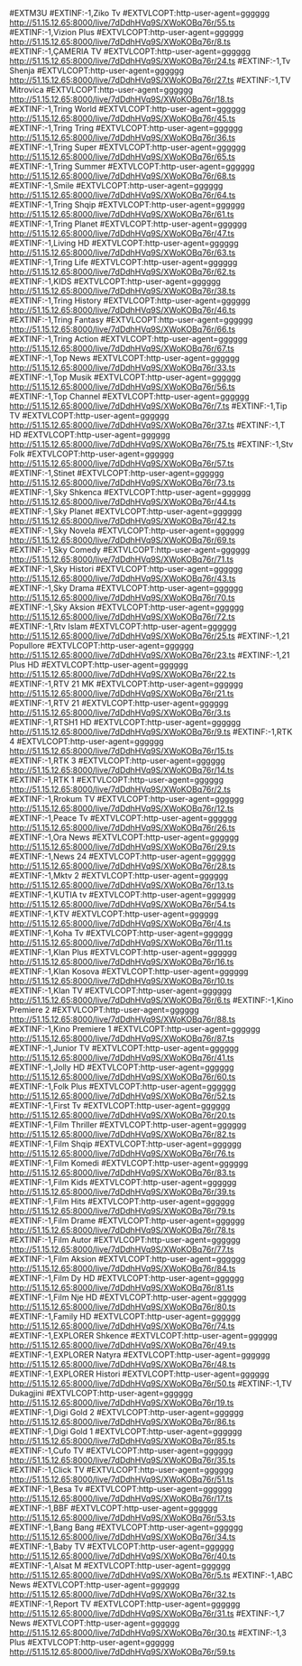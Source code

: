
#EXTM3U
#EXTINF:-1,Ziko Tv
#EXTVLCOPT:http-user-agent=gggggg
http://51.15.12.65:8000/live/7dDdhHVq9S/XWoKOBq76r/55.ts
#EXTINF:-1,Vizion Plus
#EXTVLCOPT:http-user-agent=gggggg
http://51.15.12.65:8000/live/7dDdhHVq9S/XWoKOBq76r/8.ts
#EXTINF:-1,ÇAMERIA TV
#EXTVLCOPT:http-user-agent=gggggg
http://51.15.12.65:8000/live/7dDdhHVq9S/XWoKOBq76r/24.ts
#EXTINF:-1,Tv Shenja
#EXTVLCOPT:http-user-agent=gggggg
http://51.15.12.65:8000/live/7dDdhHVq9S/XWoKOBq76r/27.ts
#EXTINF:-1,TV Mitrovica
#EXTVLCOPT:http-user-agent=gggggg
http://51.15.12.65:8000/live/7dDdhHVq9S/XWoKOBq76r/18.ts
#EXTINF:-1,Tring World
#EXTVLCOPT:http-user-agent=gggggg
http://51.15.12.65:8000/live/7dDdhHVq9S/XWoKOBq76r/45.ts
#EXTINF:-1,Tring Tring
#EXTVLCOPT:http-user-agent=gggggg
http://51.15.12.65:8000/live/7dDdhHVq9S/XWoKOBq76r/36.ts
#EXTINF:-1,Tring Super
#EXTVLCOPT:http-user-agent=gggggg
http://51.15.12.65:8000/live/7dDdhHVq9S/XWoKOBq76r/65.ts
#EXTINF:-1,Tring Summer
#EXTVLCOPT:http-user-agent=gggggg
http://51.15.12.65:8000/live/7dDdhHVq9S/XWoKOBq76r/68.ts
#EXTINF:-1,Smile
#EXTVLCOPT:http-user-agent=gggggg
http://51.15.12.65:8000/live/7dDdhHVq9S/XWoKOBq76r/64.ts
#EXTINF:-1,Tring Shqip
#EXTVLCOPT:http-user-agent=gggggg
http://51.15.12.65:8000/live/7dDdhHVq9S/XWoKOBq76r/61.ts
#EXTINF:-1,Tring Planet
#EXTVLCOPT:http-user-agent=gggggg
http://51.15.12.65:8000/live/7dDdhHVq9S/XWoKOBq76r/47.ts
#EXTINF:-1,Living HD
#EXTVLCOPT:http-user-agent=gggggg
http://51.15.12.65:8000/live/7dDdhHVq9S/XWoKOBq76r/63.ts
#EXTINF:-1,Tring Life
#EXTVLCOPT:http-user-agent=gggggg
http://51.15.12.65:8000/live/7dDdhHVq9S/XWoKOBq76r/62.ts
#EXTINF:-1,KIDS
#EXTVLCOPT:http-user-agent=gggggg
http://51.15.12.65:8000/live/7dDdhHVq9S/XWoKOBq76r/38.ts
#EXTINF:-1,Tring History
#EXTVLCOPT:http-user-agent=gggggg
http://51.15.12.65:8000/live/7dDdhHVq9S/XWoKOBq76r/46.ts
#EXTINF:-1,Tring Fantasy
#EXTVLCOPT:http-user-agent=gggggg
http://51.15.12.65:8000/live/7dDdhHVq9S/XWoKOBq76r/66.ts
#EXTINF:-1,Tring Action
#EXTVLCOPT:http-user-agent=gggggg
http://51.15.12.65:8000/live/7dDdhHVq9S/XWoKOBq76r/67.ts
#EXTINF:-1,Top News
#EXTVLCOPT:http-user-agent=gggggg
http://51.15.12.65:8000/live/7dDdhHVq9S/XWoKOBq76r/33.ts
#EXTINF:-1,Top Musik
#EXTVLCOPT:http-user-agent=gggggg
http://51.15.12.65:8000/live/7dDdhHVq9S/XWoKOBq76r/56.ts
#EXTINF:-1,Top Channel
#EXTVLCOPT:http-user-agent=gggggg
http://51.15.12.65:8000/live/7dDdhHVq9S/XWoKOBq76r/7.ts
#EXTINF:-1,Tip TV
#EXTVLCOPT:http-user-agent=gggggg
http://51.15.12.65:8000/live/7dDdhHVq9S/XWoKOBq76r/37.ts
#EXTINF:-1,T HD
#EXTVLCOPT:http-user-agent=gggggg
http://51.15.12.65:8000/live/7dDdhHVq9S/XWoKOBq76r/75.ts
#EXTINF:-1,Stv Folk
#EXTVLCOPT:http-user-agent=gggggg
http://51.15.12.65:8000/live/7dDdhHVq9S/XWoKOBq76r/57.ts
#EXTINF:-1,Stinet
#EXTVLCOPT:http-user-agent=gggggg
http://51.15.12.65:8000/live/7dDdhHVq9S/XWoKOBq76r/73.ts
#EXTINF:-1,Sky Shkenca
#EXTVLCOPT:http-user-agent=gggggg
http://51.15.12.65:8000/live/7dDdhHVq9S/XWoKOBq76r/44.ts
#EXTINF:-1,Sky Planet
#EXTVLCOPT:http-user-agent=gggggg
http://51.15.12.65:8000/live/7dDdhHVq9S/XWoKOBq76r/42.ts
#EXTINF:-1,Sky Novela
#EXTVLCOPT:http-user-agent=gggggg
http://51.15.12.65:8000/live/7dDdhHVq9S/XWoKOBq76r/69.ts
#EXTINF:-1,Sky Comedy
#EXTVLCOPT:http-user-agent=gggggg
http://51.15.12.65:8000/live/7dDdhHVq9S/XWoKOBq76r/71.ts
#EXTINF:-1,Sky Histori
#EXTVLCOPT:http-user-agent=gggggg
http://51.15.12.65:8000/live/7dDdhHVq9S/XWoKOBq76r/43.ts
#EXTINF:-1,Sky Drama
#EXTVLCOPT:http-user-agent=gggggg
http://51.15.12.65:8000/live/7dDdhHVq9S/XWoKOBq76r/70.ts
#EXTINF:-1,Sky Aksion
#EXTVLCOPT:http-user-agent=gggggg
http://51.15.12.65:8000/live/7dDdhHVq9S/XWoKOBq76r/72.ts
#EXTINF:-1,Rtv Islam
#EXTVLCOPT:http-user-agent=gggggg
http://51.15.12.65:8000/live/7dDdhHVq9S/XWoKOBq76r/25.ts
#EXTINF:-1,21 Popullore
#EXTVLCOPT:http-user-agent=gggggg
http://51.15.12.65:8000/live/7dDdhHVq9S/XWoKOBq76r/23.ts
#EXTINF:-1,21 Plus HD
#EXTVLCOPT:http-user-agent=gggggg
http://51.15.12.65:8000/live/7dDdhHVq9S/XWoKOBq76r/22.ts
#EXTINF:-1,RTV 21 MK
#EXTVLCOPT:http-user-agent=gggggg
http://51.15.12.65:8000/live/7dDdhHVq9S/XWoKOBq76r/21.ts
#EXTINF:-1,RTV 21
#EXTVLCOPT:http-user-agent=gggggg
http://51.15.12.65:8000/live/7dDdhHVq9S/XWoKOBq76r/3.ts
#EXTINF:-1,RTSH1 HD
#EXTVLCOPT:http-user-agent=gggggg
http://51.15.12.65:8000/live/7dDdhHVq9S/XWoKOBq76r/9.ts
#EXTINF:-1,RTK 4
#EXTVLCOPT:http-user-agent=gggggg
http://51.15.12.65:8000/live/7dDdhHVq9S/XWoKOBq76r/15.ts
#EXTINF:-1,RTK 3
#EXTVLCOPT:http-user-agent=gggggg
http://51.15.12.65:8000/live/7dDdhHVq9S/XWoKOBq76r/14.ts
#EXTINF:-1,RTK 1
#EXTVLCOPT:http-user-agent=gggggg
http://51.15.12.65:8000/live/7dDdhHVq9S/XWoKOBq76r/2.ts
#EXTINF:-1,Rrokum TV
#EXTVLCOPT:http-user-agent=gggggg
http://51.15.12.65:8000/live/7dDdhHVq9S/XWoKOBq76r/12.ts
#EXTINF:-1,Peace Tv
#EXTVLCOPT:http-user-agent=gggggg
http://51.15.12.65:8000/live/7dDdhHVq9S/XWoKOBq76r/26.ts
#EXTINF:-1,Ora News
#EXTVLCOPT:http-user-agent=gggggg
http://51.15.12.65:8000/live/7dDdhHVq9S/XWoKOBq76r/29.ts
#EXTINF:-1,News 24
#EXTVLCOPT:http-user-agent=gggggg
http://51.15.12.65:8000/live/7dDdhHVq9S/XWoKOBq76r/28.ts
#EXTINF:-1,Mktv 2
#EXTVLCOPT:http-user-agent=gggggg
http://51.15.12.65:8000/live/7dDdhHVq9S/XWoKOBq76r/13.ts
#EXTINF:-1,KUTIA tv
#EXTVLCOPT:http-user-agent=gggggg
http://51.15.12.65:8000/live/7dDdhHVq9S/XWoKOBq76r/54.ts
#EXTINF:-1,KTV
#EXTVLCOPT:http-user-agent=gggggg
http://51.15.12.65:8000/live/7dDdhHVq9S/XWoKOBq76r/4.ts
#EXTINF:-1,Koha Tv
#EXTVLCOPT:http-user-agent=gggggg
http://51.15.12.65:8000/live/7dDdhHVq9S/XWoKOBq76r/11.ts
#EXTINF:-1,Klan Plus
#EXTVLCOPT:http-user-agent=gggggg
http://51.15.12.65:8000/live/7dDdhHVq9S/XWoKOBq76r/16.ts
#EXTINF:-1,Klan Kosova
#EXTVLCOPT:http-user-agent=gggggg
http://51.15.12.65:8000/live/7dDdhHVq9S/XWoKOBq76r/10.ts
#EXTINF:-1,Klan TV
#EXTVLCOPT:http-user-agent=gggggg
http://51.15.12.65:8000/live/7dDdhHVq9S/XWoKOBq76r/6.ts
#EXTINF:-1,Kino Premiere 2
#EXTVLCOPT:http-user-agent=gggggg
http://51.15.12.65:8000/live/7dDdhHVq9S/XWoKOBq76r/88.ts
#EXTINF:-1,Kino Premiere 1
#EXTVLCOPT:http-user-agent=gggggg
http://51.15.12.65:8000/live/7dDdhHVq9S/XWoKOBq76r/87.ts
#EXTINF:-1,Junior TV
#EXTVLCOPT:http-user-agent=gggggg
http://51.15.12.65:8000/live/7dDdhHVq9S/XWoKOBq76r/41.ts
#EXTINF:-1,Jolly HD
#EXTVLCOPT:http-user-agent=gggggg
http://51.15.12.65:8000/live/7dDdhHVq9S/XWoKOBq76r/60.ts
#EXTINF:-1,Folk Plus
#EXTVLCOPT:http-user-agent=gggggg
http://51.15.12.65:8000/live/7dDdhHVq9S/XWoKOBq76r/52.ts
#EXTINF:-1,First Tv
#EXTVLCOPT:http-user-agent=gggggg
http://51.15.12.65:8000/live/7dDdhHVq9S/XWoKOBq76r/20.ts
#EXTINF:-1,Film Thriller
#EXTVLCOPT:http-user-agent=gggggg
http://51.15.12.65:8000/live/7dDdhHVq9S/XWoKOBq76r/82.ts
#EXTINF:-1,Film Shqip
#EXTVLCOPT:http-user-agent=gggggg
http://51.15.12.65:8000/live/7dDdhHVq9S/XWoKOBq76r/76.ts
#EXTINF:-1,Film Komedi
#EXTVLCOPT:http-user-agent=gggggg
http://51.15.12.65:8000/live/7dDdhHVq9S/XWoKOBq76r/83.ts
#EXTINF:-1,Film Kids
#EXTVLCOPT:http-user-agent=gggggg
http://51.15.12.65:8000/live/7dDdhHVq9S/XWoKOBq76r/39.ts
#EXTINF:-1,Film Hits
#EXTVLCOPT:http-user-agent=gggggg
http://51.15.12.65:8000/live/7dDdhHVq9S/XWoKOBq76r/79.ts
#EXTINF:-1,Film Drame
#EXTVLCOPT:http-user-agent=gggggg
http://51.15.12.65:8000/live/7dDdhHVq9S/XWoKOBq76r/78.ts
#EXTINF:-1,Film Autor
#EXTVLCOPT:http-user-agent=gggggg
http://51.15.12.65:8000/live/7dDdhHVq9S/XWoKOBq76r/77.ts
#EXTINF:-1,Film Aksion
#EXTVLCOPT:http-user-agent=gggggg
http://51.15.12.65:8000/live/7dDdhHVq9S/XWoKOBq76r/84.ts
#EXTINF:-1,Film Dy HD
#EXTVLCOPT:http-user-agent=gggggg
http://51.15.12.65:8000/live/7dDdhHVq9S/XWoKOBq76r/81.ts
#EXTINF:-1,Film Nje HD
#EXTVLCOPT:http-user-agent=gggggg
http://51.15.12.65:8000/live/7dDdhHVq9S/XWoKOBq76r/80.ts
#EXTINF:-1,Family HD
#EXTVLCOPT:http-user-agent=gggggg
http://51.15.12.65:8000/live/7dDdhHVq9S/XWoKOBq76r/74.ts
#EXTINF:-1,EXPLORER Shkence
#EXTVLCOPT:http-user-agent=gggggg
http://51.15.12.65:8000/live/7dDdhHVq9S/XWoKOBq76r/49.ts
#EXTINF:-1,EXPLORER Natyra
#EXTVLCOPT:http-user-agent=gggggg
http://51.15.12.65:8000/live/7dDdhHVq9S/XWoKOBq76r/48.ts
#EXTINF:-1,EXPLORER Histori
#EXTVLCOPT:http-user-agent=gggggg
http://51.15.12.65:8000/live/7dDdhHVq9S/XWoKOBq76r/50.ts
#EXTINF:-1,TV Dukagjini
#EXTVLCOPT:http-user-agent=gggggg
http://51.15.12.65:8000/live/7dDdhHVq9S/XWoKOBq76r/19.ts
#EXTINF:-1,Digi Gold 2
#EXTVLCOPT:http-user-agent=gggggg
http://51.15.12.65:8000/live/7dDdhHVq9S/XWoKOBq76r/86.ts
#EXTINF:-1,Digi Gold 1
#EXTVLCOPT:http-user-agent=gggggg
http://51.15.12.65:8000/live/7dDdhHVq9S/XWoKOBq76r/85.ts
#EXTINF:-1,Cufo TV
#EXTVLCOPT:http-user-agent=gggggg
http://51.15.12.65:8000/live/7dDdhHVq9S/XWoKOBq76r/35.ts
#EXTINF:-1,Click TV
#EXTVLCOPT:http-user-agent=gggggg
http://51.15.12.65:8000/live/7dDdhHVq9S/XWoKOBq76r/51.ts
#EXTINF:-1,Besa Tv
#EXTVLCOPT:http-user-agent=gggggg
http://51.15.12.65:8000/live/7dDdhHVq9S/XWoKOBq76r/17.ts
#EXTINF:-1,BBF
#EXTVLCOPT:http-user-agent=gggggg
http://51.15.12.65:8000/live/7dDdhHVq9S/XWoKOBq76r/53.ts
#EXTINF:-1,Bang Bang
#EXTVLCOPT:http-user-agent=gggggg
http://51.15.12.65:8000/live/7dDdhHVq9S/XWoKOBq76r/34.ts
#EXTINF:-1,Baby TV
#EXTVLCOPT:http-user-agent=gggggg
http://51.15.12.65:8000/live/7dDdhHVq9S/XWoKOBq76r/40.ts
#EXTINF:-1,Alsat M
#EXTVLCOPT:http-user-agent=gggggg
http://51.15.12.65:8000/live/7dDdhHVq9S/XWoKOBq76r/5.ts
#EXTINF:-1,ABC News
#EXTVLCOPT:http-user-agent=gggggg
http://51.15.12.65:8000/live/7dDdhHVq9S/XWoKOBq76r/32.ts
#EXTINF:-1,Report TV
#EXTVLCOPT:http-user-agent=gggggg
http://51.15.12.65:8000/live/7dDdhHVq9S/XWoKOBq76r/31.ts
#EXTINF:-1,7 News
#EXTVLCOPT:http-user-agent=gggggg
http://51.15.12.65:8000/live/7dDdhHVq9S/XWoKOBq76r/30.ts
#EXTINF:-1,3 Plus
#EXTVLCOPT:http-user-agent=gggggg
http://51.15.12.65:8000/live/7dDdhHVq9S/XWoKOBq76r/59.ts
